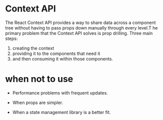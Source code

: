# Context API

The React Context API provides a way to share data across a component tree without having to pass props down manually through every level.T he primary problem that the Context API solves is prop drilling.
Three main steps:

1. creating the context
2. providing it to the components that need it
3. and then consuming it within those components.

# when not to use

- Performance problems with frequent updates.

- When props are simpler.

- When a state management library is a better fit.
